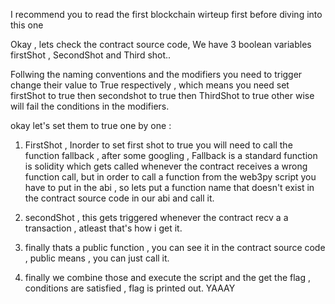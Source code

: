 I recommend you to read the first blockchain wirteup first before diving into this one


Okay , lets check the contract source code, We have 3 boolean variables firstShot , SecondShot and Third shot..

Follwing the naming conventions and the modifiers you need to trigger change their value to True respectively , which means you need set firstShot to true then secondshot to true then ThirdShot to true other wise will fail the conditions in the modifiers.


okay let's set them to true one by one :

1. FirstShot , Inorder to set first shot to true you will need to call the function fallback , after some googling , Fallback is a standard function is solidity which gets called whenever the contract receives a wrong function call, but in order to call a function from the web3py script you have to put in the abi , so lets put a function name that doesn't exist in the contract source code in our abi and call it.



2.  secondShot , this gets triggered whenever the contract recv a a transaction , atleast that's how i get it.


3. finally thats a public function , you can see it in the contract source code , public means , you can just call it.

4. finally we combine those and execute the script and the get the flag , conditions are satisfied , flag is printed out. YAAAY